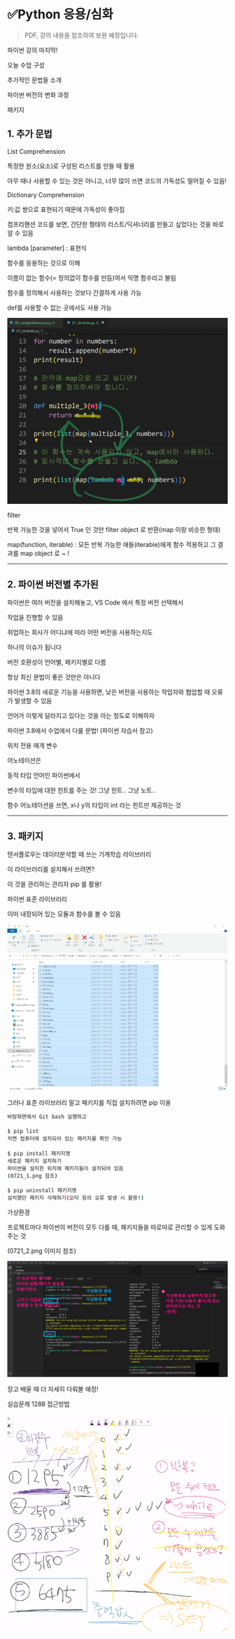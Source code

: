 # ✅Python 응용/심화

> PDF, 강의 내용을 참조하여 보완 예정입니다.
>
> 



파이썬 강의 마지막!



오늘 수업 구성

추가적인 문법들 소개

파이썬 버전의 변화 과정

패키지



## 1. 추가 문법

List Comprehension

특정한 원소(요소)로 구성된 리스트를 만들 때 활용

아무 때나 사용할 수 있는 것은 아니고, 너무 많이 쓰면 코드의 가독성도 떨어질 수 있음!



Dictionary Comprehension

키:값 쌍으로 표현되기 때문에 가독성이 좋아짐

컴프리핸션 코드를 보면, 간단한 형태의 리스트/딕셔너리를 만들고 싶었다는 것을 바로 알 수 있음



lambda [parameter] : 표현식

함수를 응용하는 것으로 이해

이름이 없는 함수(= 정의없이 함수를 만듬)여서 익명 함수라고 불림

함수를 정의해서 사용하는 것보다 간결하게 사용 가능

def를 사용할 수 없는 곳에서도 사용 가능

![py_final](py_final.assets/py_final.png)



filter

반복 가능한 것을 넣어서 True 인 것만 filter object 로 반환(map 이랑 비슷한 형태)

map(function, iterable) : 모든 반복 가능한 애들(iterable)에게 함수 적용하고 그 결과를 map object 로 ~ !



---



## 2. 파이썬 버전별 추가된



파이썬은 여러 버전을 설치해놓고, VS Code 에서 특정 버전 선택해서

작업을 진행할 수 있음

취업하는 회사가 어디냐에 따라 어떤 버전을 사용하는지도

하나의 이슈가 됩니다



버전 호환성이 언어별, 패키지별로 다름

항상 최신 문법이 좋은 것만은 아니다

파이썬 3.8의 새로운 기능을 사용하면, 낮은 버전을 사용하는 작업자와 협업할 때 오류가 발생할 수 있음

언어가 이렇게 달라지고 있다는 것을 아는 정도로 이해하자



파이썬 3.8에서 수업에서 다룰 문법! (파이썬 자습서 참고)

위치 전용 매개 변수



어노테이션은

동적 타입 언어인 파이썬에서 

변수의 타입에 대한 힌트를 주는 것! 그냥 힌트.. 그냥 노트..

함수 어노테이션을 쓰면, x나 y의 타입이 int 라는 힌트만 제공하는 것



---



## 3. 패키지

텐서플로우는 데이터분석할 때 쓰는 기계학습 라이브러리

이 라이브러리를 설치해서 쓰려면?

이 것을 관리하는 관리자 pip 를 활용!



파이썬 표준 라이브러리

이미 내장되어 있는 모듈과 함수를 볼 수 있음

![py_final_1](py_final.assets/py_final_1.png)



그러나 표준 라이브러리 말고 패키지를 직접 설치하려면 pip 이용

```bash
바탕화면에서 Git bash 실행하고

$ pip list 
치면 컴퓨터에 설치되어 있는 패키지를 확인 가능

$ pip install 패키지명
새로운 패키지 설치하기
파이썬을 설치한 위치에 패키지들이 설치되어 있음
(0721_1.png 참조)

$ pip uninstall 패키지명
설치했던 패키지 삭제하기(오타 등의 오류 발생 시 활용!)
```



가상환경

프로젝트마다 파이썬의 버전이 모두 다를 때, 패키지들을 따로따로 관리할 수 있게 도와주는 것

(0721_2.png 이미지 참조)

![py_final_2](py_final.assets/py_final_2.png)



장고 배울 때 더 자세히 다뤄볼 예정!





실습문제 1288 접근방법

![py_final_3(실습1288_접근방법)](py_final.assets/py_final_3(실습1288_접근방법).png)



